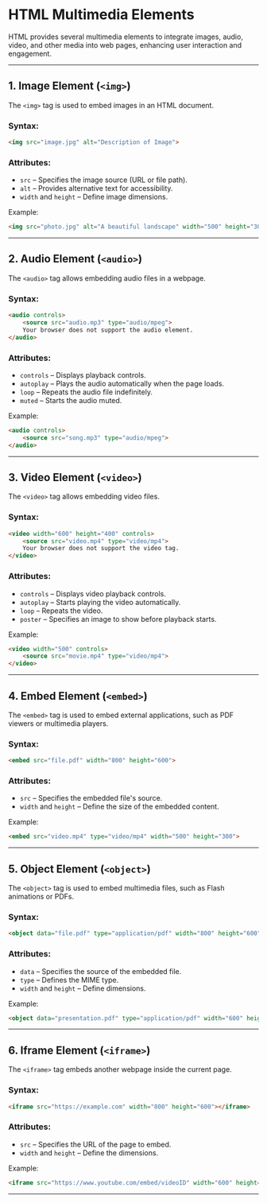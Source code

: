 # HTML Multimedia Elements

HTML provides several multimedia elements to integrate images, audio, video, and other media into web pages, enhancing user interaction and engagement.

---

## 1. Image Element (`<img>`)
The `<img>` tag is used to embed images in an HTML document.

### Syntax:
```html
<img src="image.jpg" alt="Description of Image">
```

### Attributes:
- `src` – Specifies the image source (URL or file path).
- `alt` – Provides alternative text for accessibility.
- `width` and `height` – Define image dimensions.

Example:
```html
<img src="photo.jpg" alt="A beautiful landscape" width="500" height="300">
```

---

## 2. Audio Element (`<audio>`)
The `<audio>` tag allows embedding audio files in a webpage.

### Syntax:
```html
<audio controls>
    <source src="audio.mp3" type="audio/mpeg">
    Your browser does not support the audio element.
</audio>
```

### Attributes:
- `controls` – Displays playback controls.
- `autoplay` – Plays the audio automatically when the page loads.
- `loop` – Repeats the audio file indefinitely.
- `muted` – Starts the audio muted.

Example:
```html
<audio controls>
    <source src="song.mp3" type="audio/mpeg">
</audio>
```

---

## 3. Video Element (`<video>`)
The `<video>` tag allows embedding video files.

### Syntax:
```html
<video width="600" height="400" controls>
    <source src="video.mp4" type="video/mp4">
    Your browser does not support the video tag.
</video>
```

### Attributes:
- `controls` – Displays video playback controls.
- `autoplay` – Starts playing the video automatically.
- `loop` – Repeats the video.
- `poster` – Specifies an image to show before playback starts.

Example:
```html
<video width="500" controls>
    <source src="movie.mp4" type="video/mp4">
</video>
```

---

## 4. Embed Element (`<embed>`)
The `<embed>` tag is used to embed external applications, such as PDF viewers or multimedia players.

### Syntax:
```html
<embed src="file.pdf" width="800" height="600">
```

### Attributes:
- `src` – Specifies the embedded file's source.
- `width` and `height` – Define the size of the embedded content.

Example:
```html
<embed src="video.mp4" type="video/mp4" width="500" height="300">
```

---

## 5. Object Element (`<object>`)
The `<object>` tag is used to embed multimedia files, such as Flash animations or PDFs.

### Syntax:
```html
<object data="file.pdf" type="application/pdf" width="800" height="600"></object>
```

### Attributes:
- `data` – Specifies the source of the embedded file.
- `type` – Defines the MIME type.
- `width` and `height` – Define dimensions.

Example:
```html
<object data="presentation.pdf" type="application/pdf" width="600" height="400"></object>
```

---

## 6. Iframe Element (`<iframe>`)
The `<iframe>` tag embeds another webpage inside the current page.

### Syntax:
```html
<iframe src="https://example.com" width="800" height="600"></iframe>
```

### Attributes:
- `src` – Specifies the URL of the page to embed.
- `width` and `height` – Define the dimensions.

Example:
```html
<iframe src="https://www.youtube.com/embed/videoID" width="600" height="400" allowfullscreen></iframe>
```

---



